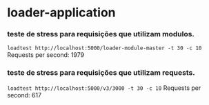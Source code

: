 # loader-application

### teste de stress para requisições que utilizam modulos.
`loadtest http://localhost:5000/loader-module-master -t 30 -c 10`
Requests per second: 1979


### teste de stress para requisições que utilizam requests.
`loadtest http://localhost:5000/v3/3000 -t 30 -c 10`
Requests per second: 617
